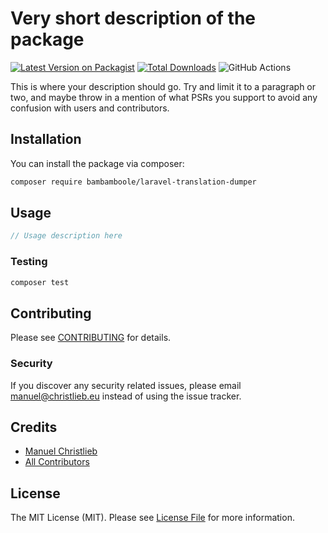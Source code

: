 # Very short description of the package

[![Latest Version on Packagist](https://img.shields.io/packagist/v/bambamboole/laravel-translation-dumper.svg?style=flat-square)](https://packagist.org/packages/bambamboole/laravel-translation-dumper)
[![Total Downloads](https://img.shields.io/packagist/dt/bambamboole/laravel-translation-dumper.svg?style=flat-square)](https://packagist.org/packages/bambamboole/laravel-translation-dumper)
![GitHub Actions](https://github.com/bambamboole/laravel-translation-dumper/actions/workflows/main.yml/badge.svg)

This is where your description should go. Try and limit it to a paragraph or two, and maybe throw in a mention of what PSRs you support to avoid any confusion with users and contributors.

## Installation

You can install the package via composer:

```bash
composer require bambamboole/laravel-translation-dumper
```

## Usage

```php
// Usage description here
```

### Testing

```bash
composer test
```

## Contributing

Please see [CONTRIBUTING](CONTRIBUTING.md) for details.

### Security

If you discover any security related issues, please email manuel@christlieb.eu instead of using the issue tracker.

## Credits

-   [Manuel Christlieb](https://github.com/bambamboole)
-   [All Contributors](../../contributors)

## License

The MIT License (MIT). Please see [License File](LICENSE.md) for more information.

